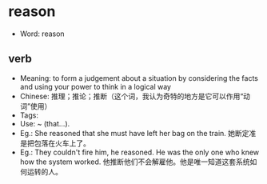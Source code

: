 # reason

- Word: reason

## verb

- Meaning: to form a judgement about a situation by considering the facts and using your power to think in a logical way
- Chinese: 推理；推论；推断（这个词，我认为奇特的地方是它可以作用“动词”使用）
- Tags: 
- Use: ~ (that…).
- Eg.: She reasoned that she must have left her bag on the train. 她断定准是把包落在火车上了。
- Eg.: They couldn't fire him, he reasoned. He was the only one who knew how the system worked. 他推断他们不会解雇他。他是唯一知道这套系统如何运转的人。

